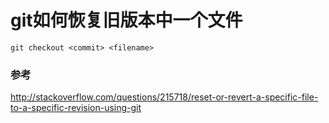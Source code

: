 # git如何恢复旧版本中一个文件

`git checkout <commit> <filename>`  



### 参考  
<http://stackoverflow.com/questions/215718/reset-or-revert-a-specific-file-to-a-specific-revision-using-git>